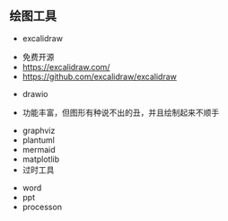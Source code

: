 ##  绘图工具

* excalidraw
 - 免费开源
 - https://excalidraw.com/
 - https://github.com/excalidraw/excalidraw

* drawio
 - 功能丰富，但图形有种说不出的丑，并且绘制起来不顺手
* graphviz
* plantuml
* mermaid
* matplotlib
* 过时工具
 - word
 - ppt
 - processon


